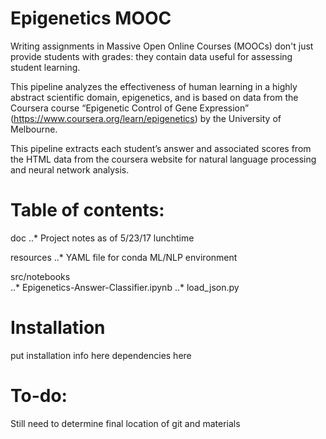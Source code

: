 # Epigenetics MOOC

Writing assignments in Massive Open Online Courses (MOOCs) don't just provide students with grades: they contain data useful for assessing student learning.

This pipeline analyzes the effectiveness of human learning in a highly abstract scientific domain, epigenetics, and is based on data from the Coursera course “Epigenetic Control of Gene Expression” (https://www.coursera.org/learn/epigenetics) by the University of Melbourne.

This pipeline extracts each student’s answer and associated scores from the HTML data from the coursera website for natural language processing and neural network analysis.



# Table of contents:
 
doc
 ..* Project notes as of 5/23/17 lunchtime
 
resources
 ..* YAML file for conda ML/NLP environment
 
 src/notebooks	
..* Epigenetics-Answer-Classifier.ipynb
..* load_json.py

# Installation

put installation info here
dependencies here


# To-do:
Still need to determine final location of git and materials
 